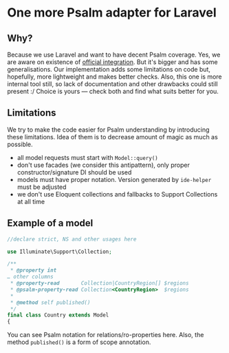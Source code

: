# One more Psalm adapter for Laravel

## Why?

Because we use Laravel and want to have decent Psalm coverage.
Yes, we are aware on existence of [official integration](https://github.com/psalm/psalm-plugin-laravel).
But it's bigger and has some generalisations. Our implementation adds some limitations on code but, hopefully, more lightweight and makes better checks.
Also, this one is more internal tool still, so lack of documentation and other drawbacks could still present :/
Choice is yours — check both and find what suits better for you.

## Limitations

We try to make the code easier for Psalm understanding by introducing these limitations. Idea of them is to decrease amount of magic as much as possible.

* all model requests must start with `Model::query()`
* don't use facades (we consider this antipattern), only proper constructor/signature DI should be used
* models must have proper notation. Version generated by `ide-helper` must be adjusted
* we don't use Eloquent collections and fallbacks to Support Collections at all time

## Example of a model

```php
//declare strict, NS and other usages here

use Illuminate\Support\Collection;

/**
 * @property int                                                                           $id
… other columns
 * @property-read       Collection|CountryRegion[] $regions
 * @psalm-property-read Collection<CountryRegion>  $regions
 *
 * @method self published()
 */
final class Country extends Model
{
```

You can see Psalm notation for relations/ro-properties here. Also, the method `published()` is a form of scope annotation.
